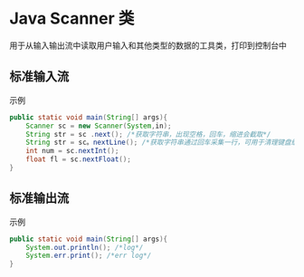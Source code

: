 # Java Scanner 类

用于从输入输出流中读取用户输入和其他类型的数据的工具类，打印到控制台中

## 标准输入流

示例

```java
public static void main(String[] args){
    Scanner sc = new Scanner(System,in);
    String str = sc .next(); /*获取字符串，出现空格，回车，缩进会截取*/
    String str = sc。nextLine(); /*获取字符串通过回车采集一行，可用于清理键盘缓冲区*/
    int num = sc.nextInt();
    float fl = sc.nextFloat();
}
```

## 标准输出流

示例

```java
public static void main(String[] args){
    System.out.println(); /*log*/
    System.err.print(); /*err log*/
}
```

